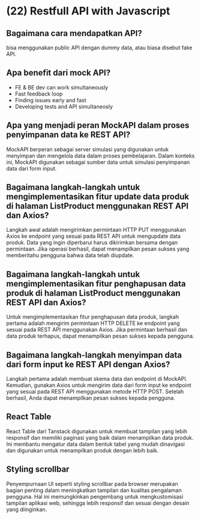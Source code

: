 # (22) Restfull API with Javascript

## Bagaimana cara mendapatkan API?
bisa menggunakan public API dengan dummy data, atau biasa disebut fake API.

## Apa benefit dari mock API?
- FE & BE dev can work simultaneously
- Fast feedback loop
- Finding issues early and fast
- Developing tests and API simultaneosly

##  Apa yang menjadi peran MockAPI dalam proses penyimpanan data ke REST API?
MockAPI berperan sebagai server simulasi yang digunakan untuk menyimpan dan mengelola data dalam proses pembelajaran. Dalam konteks ini, MockAPI digunakan sebagai sumber data untuk simulasi penyimpanan data dari form input.

## Bagaimana langkah-langkah untuk mengimplementasikan fitur update data produk di halaman ListProduct menggunakan REST API dan Axios?
Langkah awal adalah mengirimkan permintaan HTTP PUT menggunakan Axios ke endpoint yang sesuai pada REST API untuk mengupdate data produk. Data yang ingin diperbarui harus dikirimkan bersama dengan permintaan. Jika operasi berhasil, dapat menampilkan pesan sukses yang memberitahu pengguna bahwa data telah diupdate.

## Bagaimana langkah-langkah untuk mengimplementasikan fitur penghapusan data produk di halaman ListProduct menggunakan REST API dan Axios?
Untuk mengimplementasikan fitur penghapusan data produk, langkah pertama adalah mengirim permintaan HTTP DELETE ke endpoint yang sesuai pada REST API menggunakan Axios. Jika permintaan berhasil dan data produk terhapus, dapat menampilkan pesan sukses kepada pengguna.

## Bagaimana langkah-langkah menyimpan data dari form input ke REST API dengan Axios?
Langkah pertama adalah membuat skema data dan endpoint di MockAPI. Kemudian, gunakan Axios untuk mengirim data dari form input ke endpoint yang sesuai pada REST API menggunakan metode HTTP POST. Setelah berhasil, Anda dapat menampilkan pesan sukses kepada pengguna.

## React Table
 React Table dari Tanstack digunakan untuk membuat tampilan yang lebih responsif dan memiliki paginasi yang baik dalam menampilkan data produk. Ini membantu mengatur data dalam bentuk tabel yang mudah dinavigasi dan digunakan untuk menampilkan produk dengan lebih baik.

 ## Styling scrollbar
 Penyempurnaan UI seperti styling scrollbar pada browser merupakan bagian penting dalam meningkatkan tampilan dan kualitas pengalaman pengguna. Hal ini memungkinkan pengembang untuk mengkustomisasi tampilan aplikasi web, sehingga lebih responsif dan sesuai dengan desain yang diinginkan.